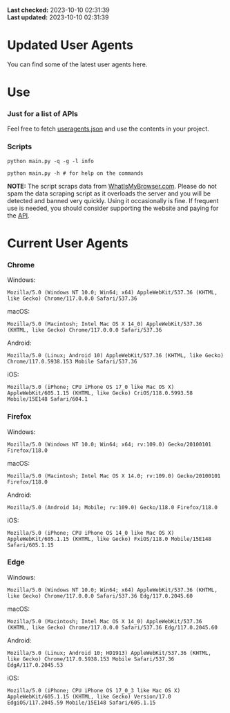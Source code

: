 **Last checked:** 2023-10-10 02:31:39  
**Last updated:** 2023-10-10 02:31:39  

# Updated User Agents
You can find some of the latest user agents here.

# Use

### Just for a list of APIs

Feel free to fetch [useragents.json](https://raw.githubusercontent.com/tmxkn1/UpdatedUserAgents/master/useragents.json) and use the contents in your project.

### Scripts

```
python main.py -q -g -l info

python main.py -h # for help on the commands
```
**NOTE:** The script scraps data from [WhatIsMyBrowser.com](https://www.whatismybrowser.com). Please do not spam the data scraping script as it overloads the server and you will be detected and banned very quickly. Using it occasionally is fine. If frequent use is needed, you should consider supporting the website and paying for the [API](https://developers.whatismybrowser.com/api/).

# Current User Agents
### Chrome

Windows:
```
Mozilla/5.0 (Windows NT 10.0; Win64; x64) AppleWebKit/537.36 (KHTML, like Gecko) Chrome/117.0.0.0 Safari/537.36
```

macOS:
```
Mozilla/5.0 (Macintosh; Intel Mac OS X 14_0) AppleWebKit/537.36 (KHTML, like Gecko) Chrome/117.0.0.0 Safari/537.36
```

Android:
```
Mozilla/5.0 (Linux; Android 10) AppleWebKit/537.36 (KHTML, like Gecko) Chrome/117.0.5938.153 Mobile Safari/537.36
```

iOS:
```
Mozilla/5.0 (iPhone; CPU iPhone OS 17_0 like Mac OS X) AppleWebKit/605.1.15 (KHTML, like Gecko) CriOS/118.0.5993.58 Mobile/15E148 Safari/604.1
```

### Firefox

Windows:
```
Mozilla/5.0 (Windows NT 10.0; Win64; x64; rv:109.0) Gecko/20100101 Firefox/118.0
```

macOS:
```
Mozilla/5.0 (Macintosh; Intel Mac OS X 14.0; rv:109.0) Gecko/20100101 Firefox/118.0
```

Android:
```
Mozilla/5.0 (Android 14; Mobile; rv:109.0) Gecko/118.0 Firefox/118.0
```

iOS:
```
Mozilla/5.0 (iPhone; CPU iPhone OS 14_0 like Mac OS X) AppleWebKit/605.1.15 (KHTML, like Gecko) FxiOS/118.0 Mobile/15E148 Safari/605.1.15
```

###  Edge

Windows:
```
Mozilla/5.0 (Windows NT 10.0; Win64; x64) AppleWebKit/537.36 (KHTML, like Gecko) Chrome/117.0.0.0 Safari/537.36 Edg/117.0.2045.60
```

macOS:
```
Mozilla/5.0 (Macintosh; Intel Mac OS X 14_0) AppleWebKit/537.36 (KHTML, like Gecko) Chrome/117.0.0.0 Safari/537.36 Edg/117.0.2045.60
```

Android:
```
Mozilla/5.0 (Linux; Android 10; HD1913) AppleWebKit/537.36 (KHTML, like Gecko) Chrome/117.0.5938.153 Mobile Safari/537.36 EdgA/117.0.2045.53
```

iOS:
```
Mozilla/5.0 (iPhone; CPU iPhone OS 17_0_3 like Mac OS X) AppleWebKit/605.1.15 (KHTML, like Gecko) Version/17.0 EdgiOS/117.2045.59 Mobile/15E148 Safari/605.1.15
```
